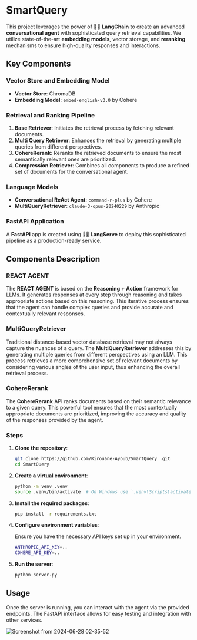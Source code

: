 # SmartQuery 


This project leverages the power of 🦜️🔗 **LangChain** to create an advanced **conversational agent** with sophisticated query retrieval capabilities. We utilize state-of-the-art **embedding models**, vector storage, and **reranking** mechanisms to ensure high-quality responses and interactions.

## Key Components

### Vector Store and Embedding Model

- **Vector Store**: ChromaDB
- **Embedding Model**: `embed-english-v3.0` by Cohere

### Retrieval and Ranking Pipeline

1. **Base Retriever**: Initiates the retrieval process by fetching relevant documents.
2. **Multi Query Retriever**: Enhances the retrieval by generating multiple queries from different perspectives.
3. **CohereRerank**: Reranks the retrieved documents to ensure the most semantically relevant ones are prioritized.
4. **Compression Retriever**: Combines all components to produce a refined set of documents for the conversational agent.

### Language Models

- **Conversational ReAct Agent**: `command-r-plus` by Cohere
- **MultiQueryRetriever**: `claude-3-opus-20240229` by Anthropic

### FastAPI Application

A **FastAPI** app is created using **🦜️🏓 LangServe** to deploy this sophisticated pipeline as a production-ready service.

## Components Description

### REACT AGENT

The **REACT AGENT** is based on the **Reasoning + Action** framework for LLMs. It generates responses at every step through reasoning and takes appropriate actions based on this reasoning. This iterative process ensures that the agent can handle complex queries and provide accurate and contextually relevant responses.

### MultiQueryRetriever

Traditional distance-based vector database retrieval may not always capture the nuances of a query. The **MultiQueryRetriever** addresses this by generating multiple queries from different perspectives using an LLM. This process retrieves a more comprehensive set of relevant documents by considering various angles of the user input, thus enhancing the overall retrieval process.

### CohereRerank

The **CohereRerank** API ranks documents based on their semantic relevance to a given query. This powerful tool ensures that the most contextually appropriate documents are prioritized, improving the accuracy and quality of the responses provided by the agent.

### Steps

1. **Clone the repository**:

    ```bash
    git clone https://github.com/Kirouane-Ayoub/SmartQuery .git
    cd SmartQuery 
    ```

2. **Create a virtual environment**:

    ```bash
    python -m venv .venv
    source .venv/bin/activate  # On Windows use `.venv\Scripts\activate`
    ```

3. **Install the required packages**:

    ```bash
    pip install -r requirements.txt
    ```
4. **Configure environment variables**:

    Ensure you have the necessary API keys set up in your environment.
    ```bash
    ANTHROPIC_API_KEY=..
    COHERE_API_KEY=..
    ```
6. **Run the server**:

    ```bash
    python server.py
    ```


## Usage

Once the server is running, you can interact with the agent via the provided endpoints. The FastAPI interface allows for easy testing and integration with other services.

![Screenshot from 2024-06-28 02-35-52](https://github.com/Kirouane-Ayoub/SmartQuery-/assets/99510125/4567b30b-394c-4fca-a21e-084a1fcb36a5)
